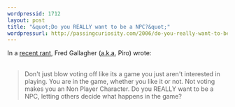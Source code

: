 ```yaml
---
wordpressid: 1712
layout: post
title: "&quot;Do you REALLY want to be a NPC?&quot;"
wordpressurl: http://passingcuriosity.com/2006/do-you-really-want-to-be-a-npc/
---
```

In a <a href="http://megatokyo.com/index.php?strip_id=935">recent rant</a>, Fred Gallagher (<acronym title="also known as">a.k.a.</acronym> Piro) wrote:<br /><br /><blockquote>Don't just blow voting off like its a game you just aren't interested in playing. You are in the game, whether you like it or not. Not voting makes you an Non Player Character. Do you REALLY want to be a NPC, letting others decide what happens in the game?</blockquote>
